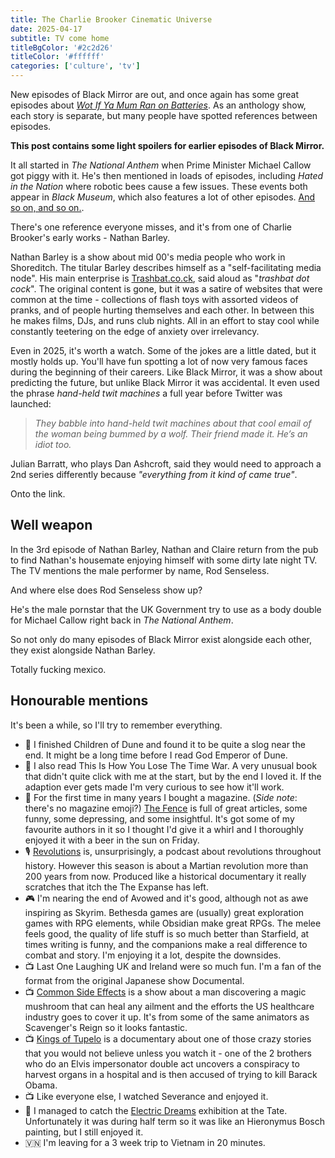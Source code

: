 ```yaml
---
title: The Charlie Brooker Cinematic Universe
date: 2025-04-17
subtitle: TV come home
titleBgColor: '#2c2d26'
titleColor: '#ffffff'
categories: ['culture', 'tv']
---
```


New episodes of Black Mirror are out, and once again has some great episodes about _[Wot If Ya Mum Ran on Batteries](https://knowyourmeme.com/memes/wot-if-ya-mum-ran-on-batteries)_. As an anthology show, each story is separate, but many people have spotted references between episodes.

**This post contains some light spoilers for earlier episodes of Black Mirror.**

It all started in _The National Anthem_ when Prime Minister Michael Callow got piggy with it. He's then mentioned in loads of episodes, including _Hated in the Nation_ where robotic bees cause a few issues. These events both appear in _Black Museum_, which also features a lot of other episodes. [And so on, and so on.](https://screenrant.com/black-mirror-shared-universe-connections-references-easter-eggs/).

There's one reference everyone misses, and it's from one of Charlie Brooker's early works - Nathan Barley.

Nathan Barley is a show about mid 00's media people who work in Shoreditch. The titular Barley describes himself as a "self-facilitating media node". His main enterprise is [Trashbat.co.ck](https://trashbat.co.ck/), said aloud as "_trashbat dot cock_". The original content is gone, but it was a satire of websites that were common at the time - collections of flash toys with assorted videos of pranks, and of people hurting themselves and each other. In between this he makes films, DJs, and runs club nights. All in an effort to stay cool while constantly teetering on the edge of anxiety over irrelevancy.

Even in 2025, it's worth a watch. Some of the jokes are a little dated, but it mostly holds up. You'll have fun spotting a lot of now very famous faces during the beginning of their careers. Like Black Mirror, it was a show about predicting the future, but unlike Black Mirror it was accidental. It even used the phrase _hand-held twit machines_ a full year before Twitter was launched:

> _They babble into hand-held twit machines about that cool email of the woman being bummed by a wolf. Their friend made it. He’s an idiot too._

Julian Barratt, who plays Dan Ashcroft, said they would need to approach a 2nd series differently because _"everything from it kind of came true"_.

Onto the link.

## Well weapon

In the 3rd episode of Nathan Barley, Nathan and Claire return from the pub to find Nathan's housemate enjoying himself with some dirty late night TV. The TV mentions the male performer by name, Rod Senseless.

And where else does Rod Senseless show up?

He's the male pornstar that the UK Government try to use as a body double for Michael Callow right back in _The National Anthem_.

So not only do many episodes of Black Mirror exist alongside each other, they exist alongside Nathan Barley.

Totally fucking mexico.

## Honourable mentions

It's been a while, so I'll try to remember everything.

- 📖 I finished Children of Dune and found it to be quite a slog near the end. It might be a long time before I read God Emperor of Dune.
- 📖 I also read This Is How You Lose The Time War. A very unusual book that didn't quite click with me at the start, but by the end I loved it. If the adaption ever gets made I'm very curious to see how it'll work.
- 📖 For the first time in many years I bought a magazine. (_Side note_: there's no magazine emoji?) [The Fence](https://www.the-fence.com/) is full of great articles, some funny, some depressing, and some insightful. It's got some of my favourite authors in it so I thought I'd give it a whirl and I thoroughly enjoyed it with a beer in the sun on Friday.
- 🎙️ [Revolutions](https://open.spotify.com/episode/0bK9PbNATcbBaPG7Olah5A) is, unsurprisingly, a podcast about revolutions throughout history. However this season is about a Martian revolution more than 200 years from now. Produced like a historical documentary it really scratches that itch the The Expanse has left.
- 🎮 I'm nearing the end of Avowed and it's good, although not as awe inspiring as Skyrim. Bethesda games are (usually) great exploration games with RPG elements, while Obsidian make great RPGs. The melee feels good, the quality of life stuff is so much better than Starfield, at times writing is funny, and the companions make a real difference to combat and story. I'm enjoying it a lot, despite the downsides.
- 📺 Last One Laughing UK and Ireland were so much fun. I'm a fan of the format from the original Japanese show Documental.
- 📺 [Common Side Effects](https://youtu.be/AVL918qZg2k?si=lRoGCFDZgzyLA08C) is a show about a man discovering a magic mushroom that can heal any ailment and the efforts the US healthcare industry goes to cover it up. It's from some of the same animators as Scavenger's Reign so it looks fantastic.
- 📺 [Kings of Tupelo](https://youtu.be/nvdt0m5XKyQ?si=bbfidvz3ZOyF5s-n) is a documentary about one of those crazy stories that you would not believe unless you watch it - one of the 2 brothers who do an Elvis impersonator double act uncovers a conspiracy to harvest organs in a hospital and is then accused of trying to kill Barack Obama.
- 📺 Like everyone else, I watched Severance and enjoyed it.
- 🎨 I managed to catch the [Electric Dreams](https://www.tate.org.uk/whats-on/tate-modern/electric-dreams) exhibition at the Tate. Unfortunately it was during half term so it was like an Hieronymus Bosch painting, but I still enjoyed it.
- 🇻🇳 I'm leaving for a 3 week trip to Vietnam in 20 minutes.
